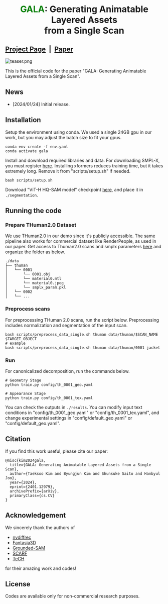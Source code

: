 # <p align="center"> <font color=#008000>GALA</font>: Generating Animatable Layered Assets <br> from a Single Scan </p>

## [Project Page](https://snuvclab.github.io/gala/) &nbsp;|&nbsp; [Paper](https://arxiv.org/abs/2401.12979) 

![teaser.png](./assets/teaser.png)

This is the official code for the paper "GALA: Generating Animatable Layered Assets from a Single Scan".

## News
- [2024/01/24] Initial release.

## Installation
Setup the environment using conda. We used a single 24GB gpu in our work, but you may adjust the batch size to fit your gpus.
``` 
conda env create -f env.yaml
conda activate gala
```

Install and download required libraries and data. For downloading SMPL-X, you must register [here](https://smpl-x.is.tue.mpg.de/register.php). Installing xformers reduces training time, but it takes extremely long. Remove it from "scripts/setup.sh" if needed.
```
bash scripts/setup.sh
```
Download "ViT-H HQ-SAM model" checkpoint [here](https://github.com/SysCV/sam-hq#model-checkpoints), and place it in ``./segmentation``.


## Running the code
### Prepare THuman2.0 Dataset
We use THuman2.0 in our demo since it's publicly accessible. The same pipeline also works for commercial dataset like RenderPeople, as used in our paper. Get access to Thuman2.0 scans and smplx parameters [here](https://github.com/ytrock/THuman2.0-Dataset) and organize the folder as below.
```
./data
├── thuman
│   └── 0001
│       └── 0001.obj
│       └── material0.mtl
│       └── material0.jpeg
│       └── smplx_param.pkl
│   └── 0002
│   └── ...
```

### Preprocess scans
For preprocessing THuman 2.0 scans, run the script below. Preprocessing includes normalization and segmentation of the input scan.
```
bash scripts/preprocess_data_single.sh thuman data/thuman/$SCAN_NAME $TARGET_OBJECT
# example
bash scripts/preprocess_data_single.sh thuman data/thuman/0001 jacket
```

### Run 
For canonicalized decomposition, run the commands below.
```
# Geometry Stage
python train.py config/th_0001_geo.yaml

# Appearance Stage
python train.py config/th_0001_tex.yaml
```
You can check the outputs in ``./results``. You can modify input text conditions in "config/th_0001_geo.yaml" or "config/th_0001_tex.yaml", and change experimental settings in "config/default_geo.yaml" or "config/default_geo.yaml".

## Citation

If you find this work useful, please cite our paper:

```
@misc{kim2024gala,
  title={GALA: Generating Animatable Layered Assets from a Single Scan}, 
  author={Taeksoo Kim and Byungjun Kim and Shunsuke Saito and Hanbyul Joo},
  year={2024},
  eprint={2401.12979},
  archivePrefix={arXiv},
  primaryClass={cs.CV}
}
```

## Acknowledgement
We sincerely thank the authors of
- [nvdiffrec](https://github.com/NVlabs/nvdiffrec) 
- [Fantasia3D](https://github.com/Gorilla-Lab-SCUT/Fantasia3D) 
- [Grounded-SAM](https://github.com/IDEA-Research/Grounded-Segment-Anything) 
- [SCARF](https://github.com/yfeng95/SCARF) 
- [TeCH](https://github.com/huangyangyi/TeCH)

for their amazing work and codes!

## License
Codes are available only for non-commercial research purposes.
